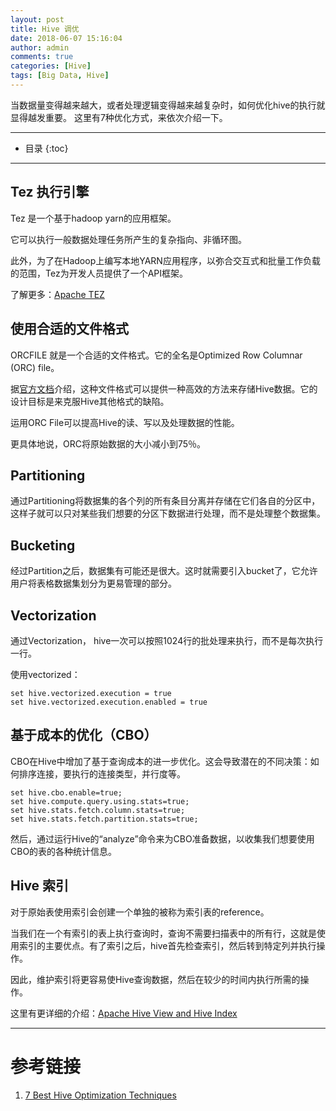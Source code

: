 ```yaml
---
layout: post
title: Hive 调优
date: 2018-06-07 15:16:04
author: admin
comments: true
categories: [Hive]
tags: [Big Data, Hive]
---
```


当数据量变得越来越大，或者处理逻辑变得越来越复杂时，如何优化hive的执行就显得越发重要。
这里有7种优化方式，来依次介绍一下。

<!-- more -->
---



* 目录
{:toc}
---

## Tez 执行引擎

Tez 是一个基于hadoop yarn的应用框架。

它可以执行一般数据处理任务所产生的复杂指向、非循环图。

此外，为了在Hadoop上编写本地YARN应用程序，以弥合交互式和批量工作负载的范围，Tez为开发人员提供了一个API框架。

了解更多：[Apache TEZ](https://tez.apache.org/)

## 使用合适的文件格式

ORCFILE 就是一个合适的文件格式。它的全名是Optimized Row Columnar (ORC) file。

据[官方文档](https://orc.apache.org/)介绍，这种文件格式可以提供一种高效的方法来存储Hive数据。它的设计目标是来克服Hive其他格式的缺陷。

运用ORC File可以提高Hive的读、写以及处理数据的性能。

更具体地说，ORC将原始数据的大小减小到75％。

## Partitioning

通过Partitioning将数据集的各个列的所有条目分离并存储在它们各自的分区中，这样子就可以只对某些我们想要的分区下数据进行处理，而不是处理整个数据集。

## Bucketing

经过Partition之后，数据集有可能还是很大。这时就需要引入bucket了，它允许用户将表格数据集划分为更易管理的部分。

## Vectorization

通过Vectorization， hive一次可以按照1024行的批处理来执行，而不是每次执行一行。

使用vectorized：
```
set hive.vectorized.execution = true
set hive.vectorized.execution.enabled = true
```

## 基于成本的优化（CBO）

CBO在Hive中增加了基于查询成本的进一步优化。这会导致潜在的不同决策：如何排序连接，要执行的连接类型，并行度等。

```
set hive.cbo.enable=true;
set hive.compute.query.using.stats=true;
set hive.stats.fetch.column.stats=true;
set hive.stats.fetch.partition.stats=true;
```

然后，通过运行Hive的“analyze”命令来为CBO准备数据，以收集我们想要使用CBO的表的各种统计信息。

## Hive 索引

对于原始表使用索引会创建一个单独的被称为索引表的reference。

当我们在一个有索引的表上执行查询时，查询不需要扫描表中的所有行，这就是使用索引的主要优点。有了索引之后，hive首先检查索引，然后转到特定列并执行操作。

因此，维护索引将更容易使Hive查询数据，然后在较少的时间内执行所需的操作。

这里有更详细的介绍：[Apache Hive View and Hive Index](https://data-flair.training/blogs/hive-view-hive-index/)

---

# 参考链接
1. [7 Best Hive Optimization Techniques](https://data-flair.training/blogs/hive-optimization-techniques/)
